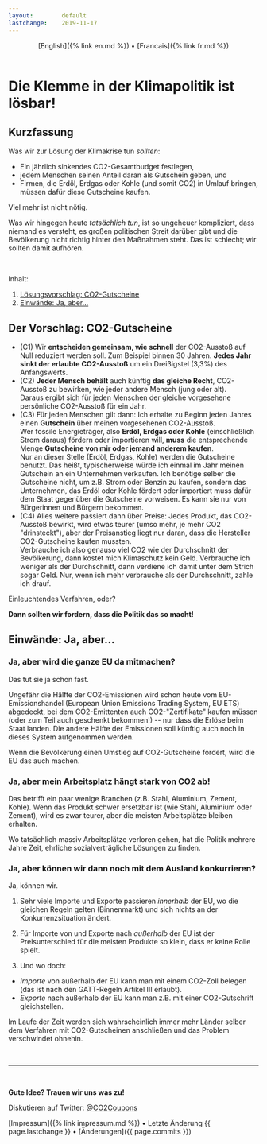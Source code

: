 ```yaml
---
layout:        default
lastchange:    2019-11-17
---
```

<header>
  [English]({% link en.md %}) &bull;  [Francais]({% link fr.md %})
</header>

# Die Klemme in der Klimapolitik ist lösbar!

## Kurzfassung

Was wir zur Lösung der Klimakrise tun _sollten_:

- Ein jährlich sinkendes CO2-Gesamtbudget festlegen, 
- jedem Menschen seinen Anteil daran als Gutschein geben, und
- Firmen, die Erdöl, Erdgas oder Kohle (und somit CO2) in Umlauf bringen,
  müssen dafür diese Gutscheine kaufen.

Viel mehr ist nicht nötig.

Was wir hingegen heute _tatsächlich tun_, 
ist so ungeheuer kompliziert, 
dass niemand es versteht, 
es großen politischen Streit darüber gibt
und die Bevölkerung nicht richtig hinter den Maßnahmen steht.
Das ist schlecht; wir sollten damit aufhören.

&nbsp;

Inhalt:
1. [Lösungsvorschlag: CO2-Gutscheine](#vorschlag)
1. [Einwände: Ja, aber...](#ja-aber)


## <a name="vorschlag"></a>Der Vorschlag: CO2-Gutscheine

- (C1) Wir **entscheiden gemeinsam, wie schnell** der CO2-Ausstoß 
  auf Null reduziert werden soll.
  Zum Beispiel binnen 30 Jahren.
  **Jedes Jahr sinkt der erlaubte CO2-Ausstoß** um
  ein Dreißigstel (3,3%) des Anfangswerts.
- (C2) **Jeder Mensch behält** auch künftig **das gleiche Recht**, 
  CO2-Ausstoß zu bewirken,
  wie jeder andere Mensch (jung oder alt).  
  Daraus ergibt sich für jeden Menschen der gleiche vorgesehene
  persönliche CO2-Ausstoß für ein Jahr.
- (C3) Für jeden Menschen gilt dann:
  Ich erhalte zu Beginn jeden Jahres einen **Gutschein**
  über meinen vorgesehenen CO2-Ausstoß.  
  Wer fossile Energieträger, also **Erdöl, Erdgas oder Kohle**
  (einschließlich Strom daraus)
  fördern oder importieren will, 
  **muss** die entsprechende Menge 
  **Gutscheine von mir oder jemand anderem kaufen**.  
  Nur an dieser Stelle (Erdöl, Erdgas, Kohle)
  werden die Gutscheine benutzt.
  Das heißt, typischerweise würde ich einmal im Jahr meinen
  Gutschein an ein Unternehmen verkaufen. 
  Ich benötige selber die Gutscheine nicht, um z.B. Strom oder Benzin zu kaufen,
  sondern das Unternehmen, das Erdöl oder Kohle fördert oder importiert
  muss dafür dem Staat gegenüber die Gutscheine vorweisen. 
  Es kann sie nur von Bürgerinnen und Bürgern bekommen.
- (C4) Alles weitere passiert dann über Preise:
  Jedes Produkt, das CO2-Ausstoß bewirkt, wird etwas teurer (umso mehr,
  je mehr CO2 "drinsteckt"), aber der Preisanstieg liegt nur daran,
  dass die Hersteller CO2-Gutscheine kaufen mussten.  
  Verbrauche ich also genauso viel CO2 wie der Durchschnitt der Bevölkerung, 
  dann kostet mich Klimaschutz kein Geld.
  Verbrauche ich weniger als der Durchschnitt, 
  dann verdiene ich damit unter dem Strich sogar Geld. 
  Nur, wenn ich mehr verbrauche als der Durchschnitt, zahle ich drauf.
  
Einleuchtendes Verfahren, oder?

**Dann sollten wir fordern, dass die Politik das so macht!**


## <a name="ja-aber"></a>Einwände: Ja, aber...


### Ja, aber wird die ganze EU da mitmachen?

Das tut sie ja schon fast.

Ungefähr die Hälfte der CO2-Emissionen wird schon heute vom 
EU-Emissionshandel (European Union Emissions Trading System, EU ETS)
abgedeckt, bei dem CO2-Emittenten auch CO2-"Zertifikate" kaufen
müssen (oder zum Teil auch geschenkt bekommen!) -- nur dass die Erlöse 
beim Staat landen.
Die andere Hälfte der Emissionen soll künftig auch noch 
in dieses System aufgenommen werden.

Wenn die Bevölkerung einen Umstieg auf CO2-Gutscheine fordert,
wird die EU das auch machen.


### Ja, aber mein Arbeitsplatz hängt stark von CO2 ab!

Das betrifft ein paar wenige Branchen (z.B. Stahl, Aluminium, Zement, Kohle).
Wenn das Produkt schwer ersetzbar ist (wie Stahl, Aluminium oder Zement),
wird es zwar teurer, aber die meisten Arbeitsplätze bleiben erhalten.

Wo tatsächlich massiv Arbeitsplätze verloren gehen, hat die
Politik mehrere Jahre Zeit, ehrliche sozialverträgliche Lösungen zu finden.


### Ja, aber können wir dann noch mit dem Ausland konkurrieren?

Ja, können wir.

1. Sehr viele Importe und Exporte passieren _innerhalb_ der EU,
wo die gleichen Regeln gelten (Binnenmarkt) und sich nichts an der
Konkurrenzsituation ändert.

2. Für Importe von und Exporte nach _außerhalb_ der EU ist
der Preisunterschied für die meisten Produkte so klein,
dass er keine Rolle spielt.

3. Und wo doch:
- _Importe_ von außerhalb der EU kann man mit einem CO2-Zoll belegen
  (das ist nach den GATT-Regeln Artikel III erlaubt).
- _Exporte_ nach außerhalb der EU kann man z.B. mit einer CO2-Gutschrift
  gleichstellen.

Im Laufe der Zeit werden sich wahrscheinlich immer mehr Länder selber 
dem Verfahren mit CO2-Gutscheinen anschließen und das Problem
verschwindet ohnehin.

&nbsp;

-----------

&nbsp;

**Gute Idee? Trauen wir uns was zu!**

Diskutieren auf Twitter: [@CO2Coupons](https://twitter.com/CO2Coupons)

<footer>
  [Impressum]({% link impressum.md %}) &bull; 
  Letzte Änderung {{ page.lastchange }} &bull; 
  [Änderungen]({{ page.commits }})
</footer>

